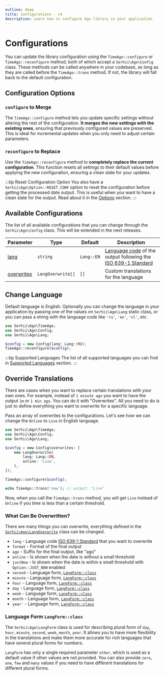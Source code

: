 ```yaml
---
outline: deep
title: Configurations - v4
description: Learn how to configure Ago library in your application
---
```


# Configurations
You can update the library configuration using the `TimeAgo::configure` or `TimeAgo::reconfigure` method, both of which accept a `Serhii\Ago\Config` class. These methods can be called anywhere in your codebase, as long as they are called before the `TimeAgo::trans` method. If not, the library will fall back to the default configuration.

## Configuration Options

### `configure` to Merge
The `TimeAgo::configure` method lets you update specific settings without altering the rest of the configuration. **It merges the new settings with the existing ones**, ensuring that previously configured values are preserved. This is ideal for incremental updates when you only need to adjust certain parameters.

### `reconfigure` to Replace
Use the `TimeAgo::reconfigure` method to **completely replace the current configuration**. This function resets all settings to their default values before applying the new configuration, ensuring a clean slate for your updates.

:::tip Reset Configuration Option
You also have a `Serhii\Ago\Option::RESET_CONF` option to reset the configuration before getting the processed date output. This is useful when you want to have a clean slate for the output. Read about it in the [Options](/v4/options) section.
:::

## Available Configurations
The list of all available configurations that you can change through the `Serhii\Ago\Config` class. This will be extended in the next releases.

| Parameter | Type | Default | Description |
| --- | --- | --- | --- |
| [lang](/v4/configurations.html#change-language) | `string` | `Lang::EN` | [Language code](/v4/what-is-ago.html#supported-languages) of the output following the [ISO 639-1 Standard](https://en.wikipedia.org/wiki/List_of_ISO_639_language_codes) |
| [overwrites](/v4/configurations.html#ovewrite-translations) | `LangOverwrite[]` | `[]` | Custom translations for the language |

## Change Language
Default language is English. Optionally you can change the language in your application by passing one of the values on `Serhii\Ago\Lang` static class, or you can pass a string with the language code like `'ru'`, `'en'`, `'nl'`, etc.

```php [TimeAgo::configure]
use Serhii\Ago\TimeAgo;
use Serhii\Ago\Config;
use Serhii\Ago\Lang;

$config = new Config(lang: Lang::RU);
TimeAgo::reconfigure($config);
```

:::tip Supported Languages
The list of all supported languages you can find in [Supported Languages](/v4/what-is-ago.html#supported-languages) section.
:::

## Override Translations
There are cases when you want to replace certain translations with your own ones. For example, instead of `1 minute ago` you want to have the output `1m` or `1 min ago`. You can do it with "Overwrites". All you need to do is just to define everything you want to overwrite for a specific language.

Pass an array of overwrites to the configurations. Let's see how we can change the `Online` to `Live` in English language.

```php [TimeAgo::configure]
use Serhii\Ago\TimeAgo;
use Serhii\Ago\Config;
use Serhii\Ago\Lang;

$config = new Config(overwrites: [
    new LangOverwrite(
        lang: Lang::EN,
        online: 'Live',
    ),
]);

TimeAgo::configure($config);

echo TimeAgo::trans('now'); // output: "Live"
```

Now, when you call the `TimeAgo::trans` method, you will get `Live` instead of `Online` if you time is less than a certain threshold.

### What Can Be Overwritten?
There are many things you can overwrite, everything defined in the [`Serhii\Ago\LangOverwrite`](https://github.com/php-ago/ago/blob/main/src/LangOverwrite.php) class can be changed.

- `lang` - Language code [ISO 639-1 Standard](https://en.wikipedia.org/wiki/List_of_ISO_639_language_codes) that you want to overwrite
- `format` - Format of the final output
- `ago` - Suffix for the final output, like "ago"
- `online` - Is shown when the date is without a small threshold
- `justNow` - Is shown when the date is within a small threshold with `Option::JUST_NOW` enabled
- `second` - Language form, [`LangForm::class`](https://github.com/php-ago/ago/blob/main/src/LangForm.php)
- `minute` - Language form, [`LangForm::class`](https://github.com/php-ago/ago/blob/main/src/LangForm.php)
- `hour` - Language form, [`LangForm::class`](https://github.com/php-ago/ago/blob/main/src/LangForm.php)
- `day` - Language form, [`LangForm::class`](https://github.com/php-ago/ago/blob/main/src/LangForm.php)
- `week` - Language form, [`LangForm::class`](https://github.com/php-ago/ago/blob/main/src/LangForm.php)
- `month` - Language form, [`LangForm::class`](https://github.com/php-ago/ago/blob/main/src/LangForm.php)
- `year'` - Language form, [`LangForm::class`](https://github.com/php-ago/ago/blob/main/src/LangForm.php)

### Language Form `LangForm::class`
The `Serhii\Ago\LangForm` class is used for describing plural form of `day`, `hour`, `minute`, `second`, `week`, `month`, `year`. It allows you to have more flexibility in the translations and make them more accurate for rich languages that have several plural forms for numbers.

`LangForm` has only a single required parameter `other`, which is used as a default value if other values are not provided. You can also provide `zero`, `one`, `few` and `many` values if you need to have different translations for different plural forms.